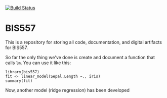 [![Build Status](https://travis-ci.org/shi-yu-wang/bis557.svg?branch=master)](https://travis-ci.org/shi-yu-wang/bis557)

BIS557
===

This is a repository for storing all code, documentation, and digital 
artifacts for BIS557.

So far the only thing we've done is create and document a function that
calls `lm`. You can use it like this:

```{R}
library(bis557)
fit <- linear_model(Sepal.Length ~., iris)
summary(fit)
```
Now, another model (ridge regression) has been developed
